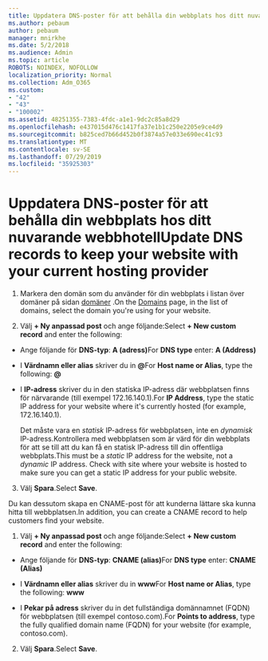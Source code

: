 ```yaml
---
title: Uppdatera DNS-poster för att behålla din webbplats hos ditt nuvarande webbhotell
ms.author: pebaum
author: pebaum
manager: mnirkhe
ms.date: 5/2/2018
ms.audience: Admin
ms.topic: article
ROBOTS: NOINDEX, NOFOLLOW
localization_priority: Normal
ms.collection: Adm_O365
ms.custom:
- "42"
- "43"
- "100002"
ms.assetid: 48251355-7383-4fdc-a1e1-9dc2c85a8d29
ms.openlocfilehash: e437015d476c1417fa37e1b1c250e2205e9ce4d9
ms.sourcegitcommit: b825ced7b66d452b0f3874a57e033e690ec41c93
ms.translationtype: MT
ms.contentlocale: sv-SE
ms.lasthandoff: 07/29/2019
ms.locfileid: "35925303"
---
```

# <a name="update-dns-records-to-keep-your-website-with-your-current-hosting-provider"></a><span data-ttu-id="be2d3-102">Uppdatera DNS-poster för att behålla din webbplats hos ditt nuvarande webbhotell</span><span class="sxs-lookup"><span data-stu-id="be2d3-102">Update DNS records to keep your website with your current hosting provider</span></span>

1. <span data-ttu-id="be2d3-103">Markera den domän som du använder för din webbplats i listan över domäner på sidan [domäner](https://portal.office.com/adminportal/home#/Domains) .</span><span class="sxs-lookup"><span data-stu-id="be2d3-103">On the [Domains](https://portal.office.com/adminportal/home#/Domains) page, in the list of domains, select the domain you're using for your website.</span></span>

2. <span data-ttu-id="be2d3-104">Välj **+ Ny anpassad post** och ange följande:</span><span class="sxs-lookup"><span data-stu-id="be2d3-104">Select **+ New custom record** and enter the following:</span></span>

  - <span data-ttu-id="be2d3-105">Ange följande för **DNS-typ**: **A (adress)**</span><span class="sxs-lookup"><span data-stu-id="be2d3-105">For **DNS type** enter: **A (Address)**</span></span>

  - <span data-ttu-id="be2d3-106">I **Värdnamn eller alias** skriver du in **@**</span><span class="sxs-lookup"><span data-stu-id="be2d3-106">For **Host name or Alias**, type the following: **@**</span></span>

  - <span data-ttu-id="be2d3-107">I **IP-adress** skriver du in den statiska IP-adress där webbplatsen finns för närvarande (till exempel 172.16.140.1).</span><span class="sxs-lookup"><span data-stu-id="be2d3-107">For **IP Address**, type the static IP address for your website where it's currently hosted (for example, 172.16.140.1).</span></span>

    <span data-ttu-id="be2d3-p101">Det måste vara en  *statisk*  IP-adress för webbplatsen, inte en  *dynamisk*  IP-adress.Kontrollera med webbplatsen som är värd för din webbplats för att se till att du kan få en statisk IP-adress till din offentliga webbplats.</span><span class="sxs-lookup"><span data-stu-id="be2d3-p101">This must be a  *static*  IP address for the website, not a  *dynamic*  IP address. Check with site where your website is hosted to make sure you can get a static IP address for your public website.</span></span>

3. <span data-ttu-id="be2d3-110">Välj **Spara**.</span><span class="sxs-lookup"><span data-stu-id="be2d3-110">Select **Save**.</span></span>

<span data-ttu-id="be2d3-111">Du kan dessutom skapa en CNAME-post för att kunderna lättare ska kunna hitta till webbplatsen.</span><span class="sxs-lookup"><span data-stu-id="be2d3-111">In addition, you can create a CNAME record to help customers find your website.</span></span>
  
1. <span data-ttu-id="be2d3-112">Välj **+ Ny anpassad post** och ange följande:</span><span class="sxs-lookup"><span data-stu-id="be2d3-112">Select **+ New custom record** and enter the following:</span></span>

  - <span data-ttu-id="be2d3-113">Ange följande för **DNS-typ**: **CNAME (alias)**</span><span class="sxs-lookup"><span data-stu-id="be2d3-113">For **DNS type** enter: **CNAME (Alias)**</span></span>

  - <span data-ttu-id="be2d3-114">I **Värdnamn eller alias** skriver du in **www**</span><span class="sxs-lookup"><span data-stu-id="be2d3-114">For **Host name or Alias**, type the following: **www**</span></span>

  - <span data-ttu-id="be2d3-115">I **Pekar på adress** skriver du in det fullständiga domännamnet (FQDN) för webbplatsen (till exempel contoso.com).</span><span class="sxs-lookup"><span data-stu-id="be2d3-115">For **Points to address**, type the fully qualified domain name (FQDN) for your website (for example, contoso.com).</span></span>

2. <span data-ttu-id="be2d3-116">Välj **Spara**.</span><span class="sxs-lookup"><span data-stu-id="be2d3-116">Select **Save**.</span></span>
